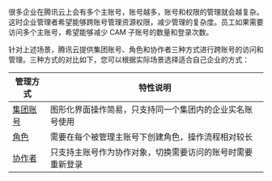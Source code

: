 很多企业在腾讯云上会有多个主账号，账号越多，账号和权限的管理就会越复杂。这时企业管理者希望能够跨账号管理资源权限，减少管理的复杂度。员工如果需要访问多个主账号，希望能够减少 CAM 子账号的数量和登录次数。


针对上述场景，腾讯云提供集团账号、角色和协作者三种方式进行跨账号的访问和管理。三种方式的对比如下，您可以根据实际场景选择适合自己企业的方式：


|管理方式 | 特性说明 | 
|---------|---------|
| [集团账号](https://cloud.tencent.com/document/product/598/74188) | 图形化界面操作简易，只支持同一个集团内的企业实名账号使用 | 
| [角色](https://cloud.tencent.com/document/product/598/74189) | 需要在每个被管理主账号下创建角色，操作流程相对较长 |
| [协作者](https://cloud.tencent.com/document/product/598/74190) | 只支持主账号作为协作对象，切换需要访问的账号时需要重新登录 |
